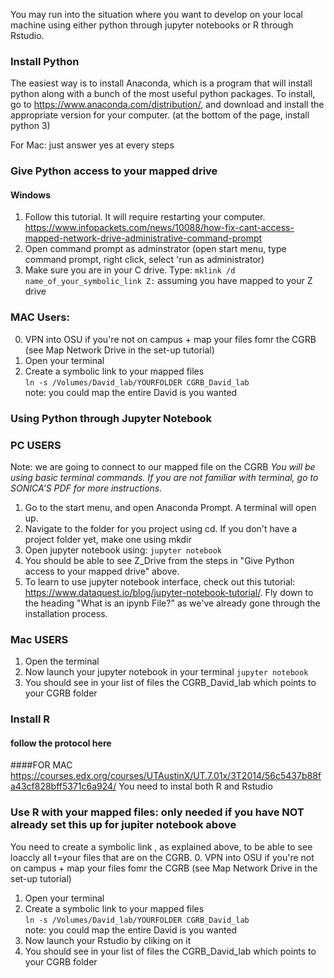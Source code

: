 You may run into the situation where you want to develop on your local machine using either python through jupyter notebooks or R through Rstudio.

### Install Python
The easiest way is to install Anaconda, which is a program that will install python along with a bunch of the most useful python packages.
To install, go to https://www.anaconda.com/distribution/, and download and install the appropriate version for your computer.
(at the bottom of the page, install python 3)

For Mac: just answer yes at every steps

### Give Python access to your mapped drive
#### Windows
1. Follow this tutorial. It will require restarting your computer. https://www.infopackets.com/news/10088/how-fix-cant-access-mapped-network-drive-administrative-command-prompt
2. Open command prompt as adminstrator (open start menu, type command prompt, right click, select 'run as administrator)
3. Make sure you are in your C drive. Type: `mklink /d name_of_your_symbolic_link Z:` assuming you have mapped to your Z drive

### MAC Users:
0. VPN into OSU if you're not on campus + map your files fomr the CGRB (see Map Network Drive in the set-up tutorial)
1. Open your terminal 
2. Create a symbolic link to your mapped files </br>
`ln -s /Volumes/David_lab/YOURFOLDER CGRB_David_lab` </br>
note: you could map the entire David is you wanted 

### Using Python through Jupyter Notebook
### PC USERS
Note: we are going to connect to our mapped file on the CGRB
*You will be using basic terminal commands. If you are not familiar with terminal, go to *SONICA'S PDF* for more instructions.*
1. Go to the start menu, and open Anaconda Prompt. A terminal will open up.
2. Navigate to the folder for you project using cd. If you don't have a project folder yet, make one using mkdir
3. Open jupyter notebook using:
`jupyter notebook`
4. You should be able to see Z_Drive from the steps in "Give Python access to your mapped drive" above.
4. To learn to use jupyter notebook interface, check out this tutorial: https://www.dataquest.io/blog/jupyter-notebook-tutorial/.
Fly down to the heading "What is an ipynb File?" as we've already gone through the installation process.

### Mac USERS
1. Open the terminal
2. Now launch your jupyter notebook in your terminal
`jupyter notebook`
3. You should see in your list of files the CGRB_David_lab which points to your CGRB folder

### Install R
#### follow the protocol here
####FOR MAC
https://courses.edx.org/courses/UTAustinX/UT.7.01x/3T2014/56c5437b88fa43cf828bff5371c6a924/
You need to instal both R and Rstudio 
### Use R with your mapped files: only needed if you have NOT already set this up for jupiter notebook above
You need to create a symbolic link , as explained above, to be able to see loaccly all t=your files that are on the CGRB. 
0. VPN into OSU if you're not on campus + map your files fomr the CGRB (see Map Network Drive in the set-up tutorial)
1. Open your terminal
2. Create a symbolic link to your mapped files </br>
`ln -s /Volumes/David_lab/YOURFOLDER CGRB_David_lab` </br>
note: you could map the entire David is you wanted 
3. Now launch your Rstudio by cliking on it
4. You should see in your list of files the CGRB_David_lab which points to your CGRB folder
